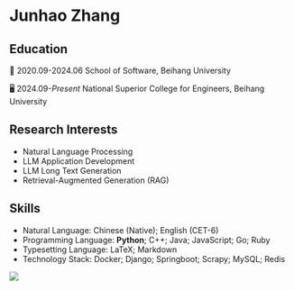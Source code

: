 <!-- ![OnlyAR's GitHub stats](https://github-readme-stats.vercel.app/api?username=OnlyAR&show_icons=true&theme=tokyonight) -->

# Junhao Zhang

## Education

🌱 2020.09-2024.06 School of Software, Beihang University

🖥️ 2024.09-*Present* National Superior College for Engineers, Beihang University

## Research Interests

- Natural Language Processing
- LLM Application Development
- LLM Long Text Generation
- Retrieval-Augmented Generation (RAG)

## Skills

- Natural Language: Chinese (Native); English (CET-6)
- Programming Language: **Python**; C++; Java; JavaScript; Go; Ruby
- Typesetting Language: LaTeX; Markdown
- Technology Stack: Docker; Django; Springboot; Scrapy; MySQL; Redis

<a href="https://wakatime.com"><img src="https://wakatime.com/share/@f5feabbc-a5ba-450d-b167-7624a3647c35/6b19f899-a41e-49f3-9b28-c0615a1e8662.png" /></a>

<!--
**OnlyAR/OnlyAR** is a ✨ _special_ ✨ repository because its `README.md` (this file) appears on your GitHub profile.

Here are some ideas to get you started:

- 🔭 I’m currently working on ...
- 🌱 I’m currently learning ...
- 👯 I’m looking to collaborate on ...
- 🤔 I’m looking for help with ...
- 💬 Ask me about ...
- 📫 How to reach me: ...
- 😄 Pronouns: ...
- ⚡ Fun fact: ...
-->

